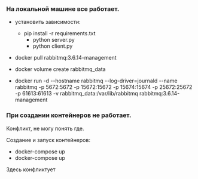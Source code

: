### На локальной машине все работает.
 * установить зависимости: 
   * pip install -r requirements.txt
     * python server.py
     * python client.py
     

 * docker pull rabbitmq:3.6.14-management
 * docker volume create rabbitmq_data
 * docker run -d --hostname rabbitmq --log-driver=journald --name rabbitmq -p 5672:5672 -p 15672:15672 -p 15674:15674 -p 25672:25672 -p 61613:61613 -v rabbitmq_data:/var/lib/rabbitmq rabbitmq:3.6.14-management

### При создании контейнеров не работает.

Конфликт, не могу понять где.

Создание и запуск контейнеров:

 * docker-compose up
 * docker-compose up

Здесь конфликтует